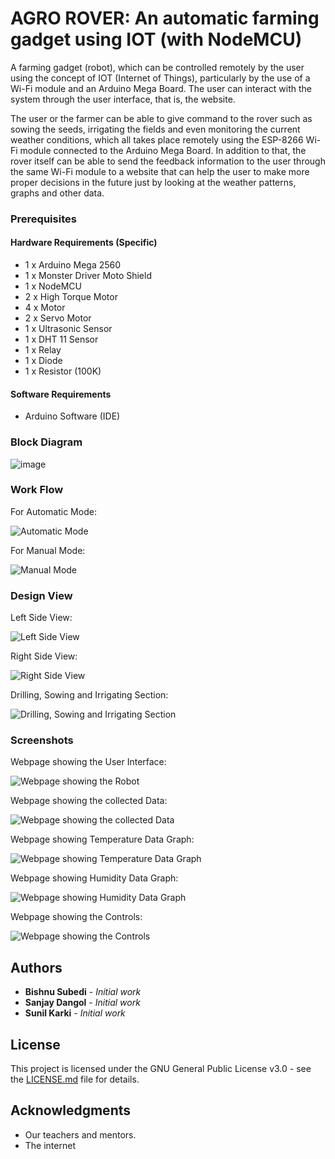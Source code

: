 # AGRO ROVER: An automatic farming gadget using IOT (with NodeMCU)

A farming gadget (robot), which can be controlled remotely by the user using the concept of IOT (Internet of Things), particularly
by the use of a Wi-Fi module and an Arduino Mega Board. The user can interact with the system through the user interface, that is, the website.

The user or the farmer can be able to give command to the rover such as sowing the seeds, irrigating the fields and even monitoring the current weather conditions, which
all takes place remotely using the ESP-8266 Wi-Fi module connected to the Arduino Mega Board. In addition to that, the rover itself can be able to send the feedback information to
the user through the same Wi-Fi module to a website that can help the user to make more proper decisions in the future just by looking at the weather patterns, graphs and other data.

### Prerequisites

#### Hardware Requirements (Specific)
- 1 x Arduino Mega 2560
- 1 x Monster Driver Moto Shield
- 1 x NodeMCU
- 2 x High Torque Motor
- 4 x Motor
- 2 x Servo Motor
- 1 x Ultrasonic Sensor
- 1 x DHT 11 Sensor
- 1 x Relay
- 1 x Diode
- 1 x Resistor (100K)

#### Software Requirements

- Arduino Software (IDE)

### Block Diagram

![image](https://user-images.githubusercontent.com/23634853/178107229-eb15a6ec-af8a-48a1-bd8e-1d59bb7e3816.png)

### Work Flow

For Automatic Mode:

![Automatic Mode](https://user-images.githubusercontent.com/23634853/178107769-c4561cd1-9b51-4679-a89e-80f2214b12b0.png)

For Manual Mode:

![Manual Mode](https://user-images.githubusercontent.com/23634853/178107796-051f55d0-d7ea-4be3-83f6-32e260b63be8.png)


### Design View

Left Side View:

![Left Side View](https://user-images.githubusercontent.com/23634853/178107485-e27893c8-9948-412c-9bcf-06225195405f.png)

Right Side View:

![Right Side View](https://user-images.githubusercontent.com/23634853/178107534-10d3138f-50dd-47bb-90a0-303251f79cce.png)

Drilling, Sowing and Irrigating Section:

![Drilling, Sowing and Irrigating Section](https://user-images.githubusercontent.com/23634853/178107585-0ef1b0d7-ee03-4e7d-856c-203b3c0196e9.png)

### Screenshots

Webpage showing the User Interface:

![Webpage showing the Robot](https://user-images.githubusercontent.com/23634853/178103998-497f732c-83aa-4c60-ac02-36508961f8a8.png)

Webpage showing the collected Data:

![Webpage showing the collected Data](https://user-images.githubusercontent.com/23634853/178104111-66c1b9a8-a7e1-4d89-8f90-6419bacbe6bf.png)

Webpage showing Temperature Data Graph:

![Webpage showing Temperature Data Graph](https://user-images.githubusercontent.com/23634853/178104118-50b46479-a566-43e3-b896-6fd0abe81fca.png)

Webpage showing Humidity Data Graph:

![Webpage showing Humidity Data Graph](https://user-images.githubusercontent.com/23634853/178104174-119a3c5f-8ba2-4367-abc4-dd1dcb87006f.png)

Webpage showing the Controls:

![Webpage showing the Controls](https://user-images.githubusercontent.com/23634853/178104186-0aa9d278-c6da-49b6-b096-6a333eb5fa12.png)


## Authors

* **Bishnu Subedi** - *Initial work*
* **Sanjay Dangol** - *Initial work* 
* **Sunil Karki** - *Initial work* 

## License

This project is licensed under the GNU General Public License v3.0 - see the [LICENSE.md](LICENSE.md) file for details.

## Acknowledgments

* Our teachers and mentors.
* The internet
